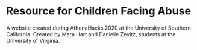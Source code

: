 # Resource for Children Facing Abuse
A website created during AthenaHacks 2020 at the University of Southern California.
Created by Mara Hart and Danielle Zevitz, students at the University of Virginia.
